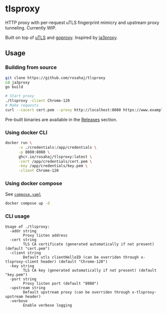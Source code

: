 # tlsproxy

HTTP proxy with per-request uTLS fingerprint mimicry and upstream proxy tunneling. Currently WIP.

Built on top of [uTLS](https://github.com/refraction-networking/utls) and [goproxy](https://github.com/elazarl/goproxy/). Inspired by [ja3proxy](https://github.com/LyleMi/ja3proxy).

## Usage

### Building from source

```bash
git clone https://github.com/rosahaj/tlsproxy
cd ja3proxy
go build

# Start proxy
./tlsproxy -client Chrome-120
# Make requests
curl --cacert cert.pem --proxy http://localhost:8080 https://www.example.com
```

Pre-built binaries are available in the [Releases](https://github.com/rosahaj/tlsproxy/releases) section.

### Using docker CLI

```bash
docker run \
      -v ./credentials:/app/credentials \
      -p 8080:8080 \
      ghcr.io/rosahaj/tlsproxy:latest \
      -cert /app/credentials/cert.pem \
      -key /app/credentials/key.pem \
      -client Chrome-120
```

### Using docker compose

See [`compose.yaml`](https://github.com/rosahaj/tlsproxy/blob/master/compose.yaml)

```bash
docker compose up -d
```

### CLI usage

```
Usage of ./tlsproxy:
  -addr string
        Proxy listen address
  -cert string
        TLS CA certificate (generated automatically if not present) (default "cert.pem")
  -client string
        Default utls clientHelloID (can be overriden through x-tlsproxy-client header) (default "Chrome-120")
  -key string
        TLS CA key (generated automatically if not present) (default "key.pem")
  -port string
        Proxy listen port (default "8080")
  -upstream string
        Default upstream proxy (can be overriden through x-tlsproxy-upstream header)
  -verbose
        Enable verbose logging
```